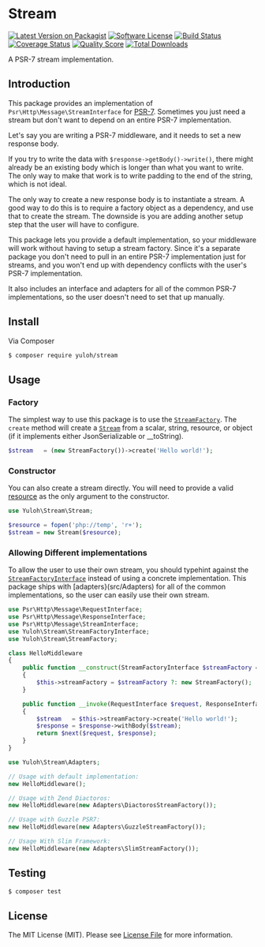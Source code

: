# Stream

[![Latest Version on Packagist][ico-version]][link-packagist]
[![Software License][ico-license]](LICENSE.md)
[![Build Status][ico-travis]][link-travis]
[![Coverage Status][ico-scrutinizer]][link-scrutinizer]
[![Quality Score][ico-code-quality]][link-code-quality]
[![Total Downloads][ico-downloads]][link-downloads]

A PSR-7 stream implementation.

## Introduction

This package provides an implementation of `Psr\Http\Message\StreamInterface` for [PSR-7](http://www.php-fig.org/psr/psr-7/).  Sometimes you just need a stream but don't want to depend on an entire PSR-7 implementation.

Let's say you are writing a PSR-7 middleware, and it needs to set a new response body.

If you try to write the data with `$response->getBody()->write()`, there might already be an existing body which is longer than what you want to write.  The only way to make that work is to write padding to the end of the string, which is not ideal.

The only way to create a new response body is to instantiate a stream.  A good way to do this is to require a factory object as a dependency, and use that to create the stream.  The downside is you are adding another setup step that the user will have to configure.

This package lets you provide a default implementation, so your middleware will work without having to setup a stream factory.  Since it's a separate package you don't need to pull in an entire PSR-7 implementation just for streams, and you won't end up with dependency conflicts with the user's PSR-7 implementation.

It also includes an interface and adapters for all of the common PSR-7 implementations, so the user doesn't need to set that up manually.

## Install

Via Composer

``` bash
$ composer require yuloh/stream
```

## Usage

### Factory

The simplest way to use this package is to use the [`StreamFactory`](./src/StreamFactory.php).  The `create` method will create a [`Stream`](./src/Stream.php) from a scalar, string, resource, or object (if it implements either JsonSerializable or __toString).

```php
$stream   = (new StreamFactory())->create('Hello world!');
```

### Constructor

You can also create a stream directly.  You will need to provide a valid [resource](http://php.net/manual/en/language.types.resource.php) as the only argument to the constructor.

```php
use Yuloh\Stream\Stream;

$resource = fopen('php://temp', 'r+');
$stream = new Stream($resource);
```

### Allowing Different implementations

To allow the user to use their own stream, you should typehint against the [`StreamFactoryInterface`](src/StreamFactoryInterface) instead of using a concrete implementation.  This package ships with [adapters}(src/Adapters) for all of the common implementations, so the user can easily use their own stream.

```php
use Psr\Http\Message\RequestInterface;
use Psr\Http\Message\ResponseInterface;
use Psr\Http\Message\StreamInterface;
use Yuloh\Stream\StreamFactoryInterface;
use Yuloh\Stream\StreamFactory;

class HelloMiddleware
{
    public function __construct(StreamFactoryInterface $streamFactory = null)
    {
        $this->streamFactory = $streamFactory ?: new StreamFactory();
    }

    public function __invoke(RequestInterface $request, ResponseInterface $response, callable $next)
    {
        $stream   = $this->streamFactory->create('Hello world!');
        $response = $response->withBody($stream);
        return $next($request, $response);
    }
}
```

```php
use Yuloh\Stream\Adapters;

// Usage with default implementation:
new HelloMiddleware();

// Usage with Zend Diactoros:
new HelloMiddleware(new Adapters\DiactorosStreamFactory());

// Usage with Guzzle PSR7:
new HelloMiddleware(new Adapters\GuzzleStreamFactory());

// Usage With Slim Framework:
new HelloMiddleware(new Adapters\SlimStreamFactory());
```

## Testing

``` bash
$ composer test
```

## License

The MIT License (MIT). Please see [License File](LICENSE.md) for more information.

[ico-version]: https://img.shields.io/packagist/vpre/yuloh/stream.svg?style=flat-square
[ico-license]: https://img.shields.io/badge/license-MIT-brightgreen.svg?style=flat-square
[ico-travis]: https://img.shields.io/travis/yuloh/stream/master.svg?style=flat-square
[ico-scrutinizer]: https://img.shields.io/scrutinizer/coverage/g/yuloh/stream.svg?style=flat-square
[ico-code-quality]: https://img.shields.io/scrutinizer/g/yuloh/stream.svg?style=flat-square
[ico-downloads]: https://img.shields.io/packagist/dt/yuloh/stream.svg?style=flat-square

[link-packagist]: https://packagist.org/packages/yuloh/stream
[link-travis]: https://travis-ci.org/yuloh/stream
[link-scrutinizer]: https://scrutinizer-ci.com/g/yuloh/stream/code-structure
[link-code-quality]: https://scrutinizer-ci.com/g/yuloh/stream
[link-downloads]: https://packagist.org/packages/yuloh/stream
[link-author]: https://github.com/yuloh
[link-contributors]: ../../contributors
